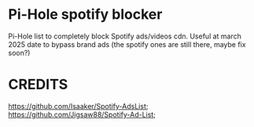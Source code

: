 # Pi-Hole spotify blocker
Pi-Hole list to completely block Spotify ads/videos cdn. Useful at march 2025 date to bypass brand ads (the spotify ones are still there, maybe fix soon?)

# CREDITS
https://github.com/Isaaker/Spotify-AdsList; 
https://github.com/Jigsaw88/Spotify-Ad-List;
